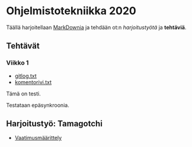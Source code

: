 # Ohjelmistotekniikka 2020

Täällä harjoitellaan [MarkDownia](https://guides.github.com/features/mastering-markdown/) ja tehdään ot:n *harjoitustyötä* ja **tehtäviä**.

## Tehtävät

### Viikko 1
* [gitlog.txt](https://github.com/hjeronen/ot-harjoitustyo/blob/master/laskarit/viikko1/gitlog.txt) 
* [komentorivi.txt](https://github.com/hjeronen/ot-harjoitustyo/blob/master/laskarit/viikko1/komentorivi.txt)

Tämä on testi.

Testataan epäsynkroonia.


## Harjoitustyö: Tamagotchi

* [Vaatimusmäärittely](https://github.com/hjeronen/ot-harjoitustyo/blob/master/dokumentaatio/vaatimusmaarittely.md)
